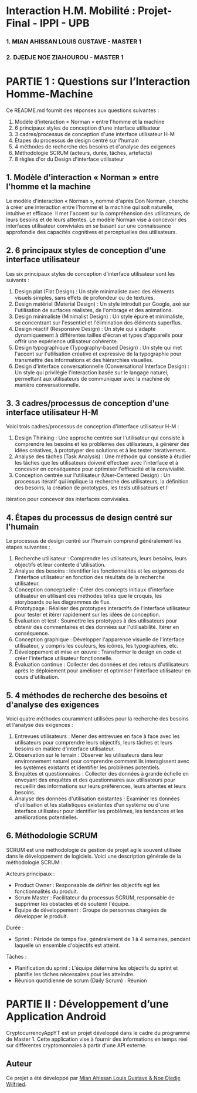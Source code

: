 # Interaction H.M. Mobilité : Projet-Final - IPPI - UPB

### 1. MIAN AHISSAN LOUIS GUSTAVE - MASTER 1
### 2. DJEDJE NOE ZIAHOUROU - MASTER 1


# PARTIE 1 : Questions sur l’Interaction Homme-Machine

Ce README.md fournit des réponses aux questions suivantes :

1. Modèle d'interaction « Norman » entre l'homme et la machine
2. 6 principaux styles de conception d'une interface utilisateur
3. 3 cadres/processus de conception d'une interface utilisateur H-M
4. Étapes du processus de design centré sur l'humain
5. 4 méthodes de recherche des besoins et d'analyse des exigences
6. Méthodologie SCRUM (acteurs, durée, tâches, artefacts)
7. 8 règles d'or du Design d'interface utilisateur

## 1. Modèle d'interaction « Norman » entre l'homme et la machine

Le modèle d'interaction « Norman », nommé d'après Don Norman, cherche à créer une interaction entre l'homme et la machine qui soit naturelle, intuitive et efficace. Il met l'accent sur la compréhension des utilisateurs, de leurs besoins et de leurs attentes. Le modèle Norman vise à concevoir des interfaces utilisateur conviviales en se basant sur une connaissance approfondie des capacités cognitives et perceptuelles des utilisateurs.

## 2. 6 principaux styles de conception d'une interface utilisateur

Les six principaux styles de conception d'interface utilisateur sont les suivants :

1. Design plat (Flat Design) : Un style minimaliste avec des éléments visuels simples, sans effets de profondeur ou de textures.
2. Design matériel (Material Design) : Un style introduit par Google, axé sur l'utilisation de surfaces réalistes, de l'ombrage et des animations.
3. Design minimaliste (Minimalist Design) : Un style épuré et minimaliste, se concentrant sur l'essentiel et l'élimination des éléments superflus.
4. Design réactif (Responsive Design) : Un style qui s'adapte dynamiquement à différentes tailles d'écran et types d'appareils pour offrir une expérience utilisateur cohérente.
5. Design typographique (Typography-based Design) : Un style qui met l'accent sur l'utilisation créative et expressive de la typographie pour transmettre des informations et des hiérarchies visuelles.
6. Design d'interface conversationnelle (Conversational Interface Design) : Un style qui privilégie l'interaction basée sur le langage naturel, permettant aux utilisateurs de communiquer avec la machine de manière conversationnelle.

## 3. 3 cadres/processus de conception d'une interface utilisateur H-M

Voici trois cadres/processus de conception d'interface utilisateur H-M :

1. Design Thinking : Une approche centrée sur l'utilisateur qui consiste à comprendre les besoins et les problèmes des utilisateurs, à générer des idées créatives, à prototyper des solutions et à les tester itérativement.
2. Analyse des tâches (Task Analysis) : Une méthode qui consiste à étudier les tâches que les utilisateurs doivent effectuer avec l'interface et à concevoir en conséquence pour optimiser l'efficacité et la convivialité.
3. Conception centrée sur l'utilisateur (User-Centered Design) : Un processus itératif qui implique la recherche des utilisateurs, la définition des besoins, la création de prototypes, les tests utilisateurs et l'

itération pour concevoir des interfaces conviviales.

## 4. Étapes du processus de design centré sur l'humain

Le processus de design centré sur l'humain comprend généralement les étapes suivantes :

1. Recherche utilisateur : Comprendre les utilisateurs, leurs besoins, leurs objectifs et leur contexte d'utilisation.
2. Analyse des besoins : Identifier les fonctionnalités et les exigences de l'interface utilisateur en fonction des résultats de la recherche utilisateur.
3. Conception conceptuelle : Créer des concepts initiaux d'interface utilisateur en utilisant des méthodes telles que le croquis, les storyboards ou les diagrammes de flux.
4. Prototypage : Réaliser des prototypes interactifs de l'interface utilisateur pour tester et itérer rapidement sur les idées de conception.
5. Évaluation et test : Soumettre les prototypes à des utilisateurs pour obtenir des commentaires et des données sur l'utilisabilité. Itérer en conséquence.
6. Conception graphique : Développer l'apparence visuelle de l'interface utilisateur, y compris les couleurs, les icônes, les typographies, etc.
7. Développement et mise en œuvre : Transformer le design en code et créer l'interface utilisateur fonctionnelle.
8. Évaluation continue : Collecter des données et des retours d'utilisateurs après le déploiement pour améliorer et optimiser l'interface utilisateur en cours d'utilisation.

## 5. 4 méthodes de recherche des besoins et d'analyse des exigences

Voici quatre méthodes couramment utilisées pour la recherche des besoins et l'analyse des exigences :

1. Entrevues utilisateurs : Mener des entrevues en face à face avec les utilisateurs pour comprendre leurs objectifs, leurs tâches et leurs besoins en matière d'interface utilisateur.
2. Observation sur le terrain : Observer les utilisateurs dans leur environnement naturel pour comprendre comment ils interagissent avec les systèmes existants et identifier les problèmes potentiels.
3. Enquêtes et questionnaires : Collecter des données à grande échelle en envoyant des enquêtes et des questionnaires aux utilisateurs pour recueillir des informations sur leurs préférences, leurs attentes et leurs besoins.
4. Analyse des données d'utilisation existantes : Examiner les données d'utilisation et les statistiques existantes d'un système ou d'une interface utilisateur pour identifier les problèmes, les tendances et les améliorations potentielles.

## 6. Méthodologie SCRUM

SCRUM est une méthodologie de gestion de projet agile souvent utilisée dans le développement de logiciels. Voici une description générale de la méthodologie SCRUM :

Acteurs principaux :
- Product Owner : Responsable de définir les objectifs egt les fonctionnalités du produit.
- Scrum Master : Facilitateur du processus SCRUM, responsable de supprimer les obstacles et de soutenir l'équipe.
- Équipe de développement : Groupe de personnes chargées de développer le produit.

Durée :
- Sprint : Période de temps fixe, généralement de 1 à 4 semaines, pendant laquelle un ensemble d'objectifs est atteint.

Tâches :
- Planification du sprint : L'équipe détermine les objectifs du sprint et planifie les tâches nécessaires pour les atteindre.
- Réunion quotidienne de scrum (Daily Scrum) : Réunion


# PARTIE II : Développement d’une Application Android

CryptocurrencyAppYT est un projet développé dans le cadre du programme de Master 1. Cette application vise à fournir des informations en temps réel sur différentes cryptomonnaies à partir d'une API externe.

## Auteur

Ce projet a été développé par [Mian Ahissan Louis Gustave & Noe Djedje Wilfried](https://github.com/logustave).